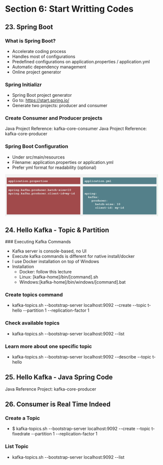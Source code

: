 # Section 6: Start Writting Codes

## 23. Spring Boot

### What is Spring Boot?

- Accelerate coding process
- Handles most of configurations
- Predefined configurations on application.properties / application.yml
- Automatic dependency management
- Online project generator

### Spring Initializr

- Spring Boot project generator
- Go to: https://start.spring.io/
- Generate two projects: producer and consumer

### Create Consumer and Producer projects

Java Project Reference: kafka-core-consumer
Java Project Reference: kafka-core-producer

### Spring Boot Configuration

- Under src/main/resources
- Filename: application.properties or application.yml
- Prefer yml format for readability (optional)

![alt text](https://github.com/marodrigues20/udemy_java/blob/main/JavaSpring%26ApacheKafkaBootcamp-BasicToComplete/Sections/Section-06/properties_1.png?raw=true)

## 24. Hello Kafka - Topic & Partition

### Executing Kafka Commands

- Kafka server is console-based, no UI
- Execute kafka commands is different for native install/docker
- I use Docker installation on top of Windows
- Installation
  - Docker: follow this lecture
  - Linux: [kafka-home]/bin/[command].sh
  - Windows:[kafka-home]/bin/windows/[command].bat

### Create topics command

- kafka-topics.sh --bootstrap-server localhost:9092 --create --topic t-hello --partition 1 --replication-factor 1

### Check available topics

- kafka-topics.sh --bootstrap-server localhost:9092 --list

### Learn more about one specific topic

- kafka-topics.sh --bootstrap-server localhost:9092 --describe --topic t-hello


## 25. Hello Kafka - Java Spring Code

Java Reference Project: kafka-core-producer

## 26. Consumer is Real Time Indeed

### Create a Topic
- $ kafka-topics.sh --bootstrap-server localhost:9092 --create --topic t-fixedrate --partition 1 --replication-factor 1

### List Topic
- kafka-topics.sh --bootstrap-server localhost:9092 --list






